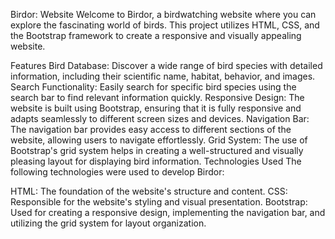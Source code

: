 Birdor: Website 
Welcome to Birdor, a birdwatching website where you can explore the fascinating world of birds. This project utilizes HTML, CSS, and the Bootstrap framework to create a responsive and visually appealing website.

Features
Bird Database: Discover a wide range of bird species with detailed information, including their scientific name, habitat, behavior, and images.
Search Functionality: Easily search for specific bird species using the search bar to find relevant information quickly.
Responsive Design: The website is built using Bootstrap, ensuring that it is fully responsive and adapts seamlessly to different screen sizes and devices.
Navigation Bar: The navigation bar provides easy access to different sections of the website, allowing users to navigate effortlessly.
Grid System: The use of Bootstrap's grid system helps in creating a well-structured and visually pleasing layout for displaying bird information.
Technologies Used
The following technologies were used to develop Birdor:

HTML: The foundation of the website's structure and content.
CSS: Responsible for the website's styling and visual presentation.
Bootstrap: Used for creating a responsive design, implementing the navigation bar, and utilizing the grid system for layout organization.
